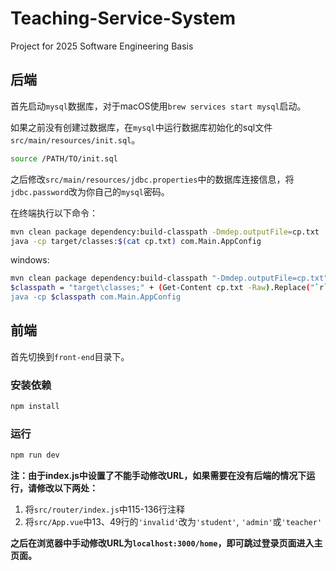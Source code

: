 # Teaching-Service-System
Project for 2025 Software Engineering Basis

## 后端

首先启动`mysql`数据库，对于macOS使用`brew services start mysql`启动。

如果之前没有创建过数据库，在`mysql`中运行数据库初始化的sql文件`src/main/resources/init.sql`。

```bash
source /PATH/TO/init.sql
```

之后修改`src/main/resources/jdbc.properties`中的数据库连接信息，将`jdbc.password`改为你自己的`mysql`密码。

在终端执行以下命令：

```bash
mvn clean package dependency:build-classpath -Dmdep.outputFile=cp.txt
java -cp target/classes:$(cat cp.txt) com.Main.AppConfig
```

windows:

```bash
mvn clean package dependency:build-classpath "-Dmdep.outputFile=cp.txt"
$classpath = "target\classes;" + (Get-Content cp.txt -Raw).Replace("`r`n", ";").Replace("`n", ";")
java -cp $classpath com.Main.AppConfig
``` 

## 前端

首先切换到`front-end`目录下。

### 安装依赖

```bash
npm install
```

### 运行

```bash
npm run dev
```

**注：由于index.js中设置了不能手动修改URL，如果需要在没有后端的情况下运行，请修改以下两处：**

1. 将`src/router/index.js`中115-136行注释
2. 将`src/App.vue`中13、49行的`'invalid'`改为`'student'`, `'admin'`或`'teacher'`

**之后在浏览器中手动修改URL为`localhost:3000/home`，即可跳过登录页面进入主页面。**
